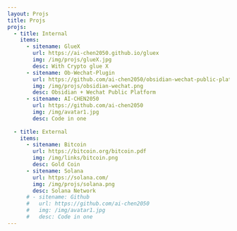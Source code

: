 ```yaml
---
layout: Projs
title: Projs
projs:
  - title: Internal
    items:
      - sitename: GlueX
        url: https://ai-chen2050.github.io/gluex
        img: /img/projs/glueX.jpg
        desc: With Crypto glue X
      - sitename: Ob-Wechat-Plugin
        url: https://github.com/ai-chen2050/obsidian-wechat-public-platform
        img: /img/projs/obsidian-wechat.png
        desc: Obsidian + Wechat Public Platform
      - sitename: AI-CHEN2050
        url: https://github.com/ai-chen2050
        img: /img/avatar1.jpg
        desc: Code in one
        
  - title: External 
    items:
      - sitename: Bitcoin
        url: https://bitcoin.org/bitcoin.pdf
        img: /img/links/bitcoin.png
        desc: Gold Coin
      - sitename: Solana
        url: https://solana.com/
        img: /img/projs/solana.png
        desc: Solana Network
      # - sitename: Github
      #   url: https://github.com/ai-chen2050
      #   img: /img/avatar1.jpg
      #   desc: Code in one
---
```

